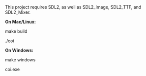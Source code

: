 This project requires SDL2, as well as SDL2_Image, SDL2_TTF, and SDL2_Mixer.


**On Mac/Linux:**

make build

./coi


**On Windows:**

make windows

coi.exe
